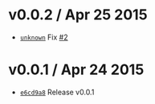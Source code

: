 v0.0.2 / Apr 25 2015
=========================
 * [`unknown`][2] Fix [#2][2A]

[2]: https://github.com/59naga/nicolive/commits/master
[2A]: https://github.com/59naga/nicolive/issues/2

v0.0.1 / Apr 24 2015
=========================
 * [`e6cd9a8`][1] Release v0.0.1

[1]: https://github.com/59naga/nicolive/commit/e6cd9a8e3f7051a341a49de7dc40d129b28a5dee

[0]: https://github.com/59naga/nicolive/commits/master
